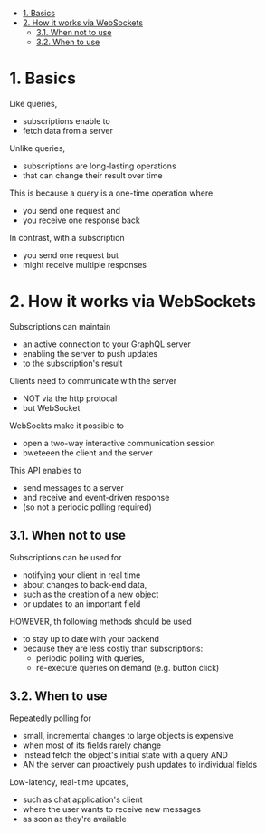 - [1. Basics](#1-basics)
- [2. How it works via WebSockets](#2-how-it-works-via-websockets)
  - [3.1. When not to use](#31-when-not-to-use)
  - [3.2. When to use](#32-when-to-use)

# 1. Basics

Like queries,

- subscriptions enable to
- fetch data from a server

Unlike queries,

- subscriptions are long-lasting operations
- that can change their result over time

This is because a query is a one-time operation where

- you send one request and
- you receive one response back

In contrast, with a subscription

- you send one request but
- might receive multiple responses

# 2. How it works via WebSockets

Subscriptions can maintain

- an active connection to your GraphQL server
- enabling the server to push updates
- to the subscription's result

Clients need to communicate with the server

- NOT via the http protocal
- but WebSocket

WebSockts make it possible to

- open a two-way interactive communication session
- bweteeen the client and the server

This API enables to

- send messages to a server
- and receive and event-driven response
- (so not a periodic polling required)

## 3.1. When not to use

Subscriptions can be used for

- notifying your client in real time
- about changes to back-end data,
- such as the creation of a new object
- or updates to an important field

HOWEVER, th following methods should be used

- to stay up to date with your backend
- because they are less costly than subscriptions:
  - periodic polling with queries,
  - re-execute queries on demand (e.g. button click)

## 3.2. When to use

Repeatedly polling for

- small, incremental changes to large objects is expensive
- when most of its fields rarely change
- Instead fetch the object's initial state with a query AND
- AN the server can proactively push updates to individual fields

Low-latency, real-time updates,

- such as chat application's client
- where the user wants to receive new messages
- as soon as they're available
